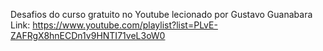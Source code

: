 Desafios do curso gratuito no Youtube lecionado por Gustavo Guanabara
Link: https://www.youtube.com/playlist?list=PLvE-ZAFRgX8hnECDn1v9HNTI71veL3oW0

